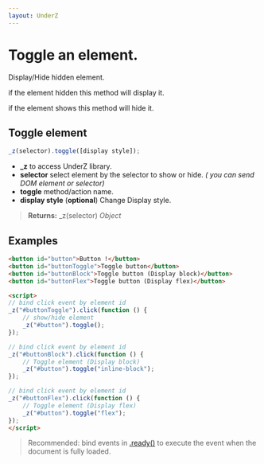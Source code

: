 ```yaml
---
layout: UnderZ
---
```

# Toggle an element.
Display/Hide hidden element. 

if the element hidden this method will display it.

if the element shows this method will hide it.


## Toggle element
```js
_z(selector).toggle([display style]);
```

* **_z** to access UnderZ library.
* **selector** select element by the selector to show or hide. _( you can send DOM element or selector)_
* **toggle** method/action name.
* **display style** (**optional**) Change Display style.

> **Returns:** \_z(selector) _Object_


## Examples

```html
<button id="button">Button !</button>
<button id="buttonToggle">Toggle button</button>
<button id="buttonBlock">Toggle button (Display block)</button>
<button id="buttonFlex">Toggle button (Display flex)</button>

<script>
// bind click event by element id
_z("#buttonToggle").click(function () { 
	// show/hide element
	_z("#button").toggle();
});

// bind click event by element id
_z("#buttonBlock").click(function () { 
	// Toggle element (Display block)
	_z("#button").toggle("inline-block");
});

// bind click event by element id
_z("#buttonFlex").click(function () { 
	// Toggle element (Display flex)
	_z("#button").toggle("flex");
});
</script>

```

> Recommended: bind events in [.ready()](https://hlack.github.io/UnderZ/-ready()) to execute the event when the document is fully loaded.
